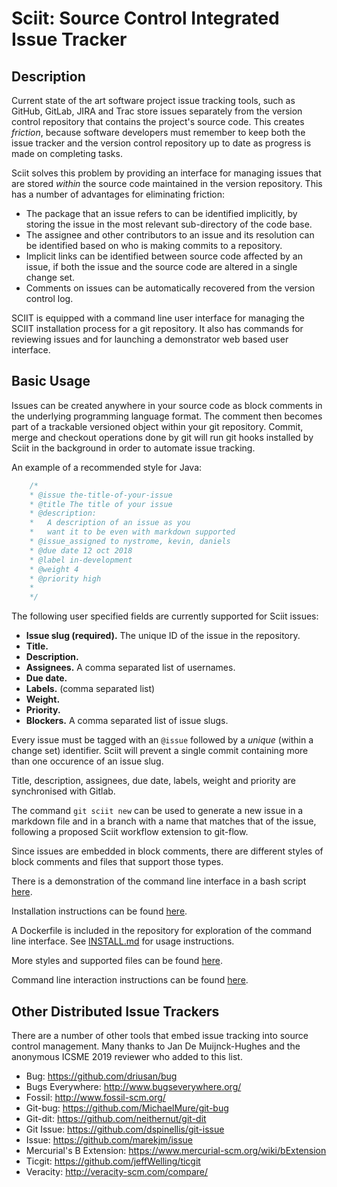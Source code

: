 # Sciit: Source Control Integrated Issue Tracker


## Description

Current state of the art software project issue tracking tools, such as GitHub, GitLab, JIRA and Trac store issues separately from the version control repository that contains the project's source code. This creates _friction_, because software developers must remember to keep both the issue tracker and the version control repository up to date as progress is made on completing tasks.

Sciit solves this problem by providing an interface for managing issues that are stored _within_ the source code maintained in the version repository. This has a number of advantages for eliminating friction:

- The package that an issue refers to can be identified implicitly, by storing the issue in the most relevant sub-directory of the code base.
- The assignee and other contributors to an issue and its resolution can be identified based on who is making commits to a
  repository.
- Implicit links can be identified between source code affected by an issue, if both the issue and the source code are altered in a single change set.
- Comments on issues can be automatically recovered from the version control log.

SCIIT is equipped with a command line user interface for managing the SCIIT installation process for a git repository.  It also has commands for reviewing issues and for launching a demonstrator web based user interface.


## Basic Usage

Issues can be created anywhere in your source code as block comments in the underlying programming language format. The comment then becomes part of a trackable versioned object within your git repository. Commit, merge and checkout operations done by git will run git hooks installed by Sciit in the background in order to automate issue tracking.

An example of a recommended style for Java:

```java
    /*
    * @issue the-title-of-your-issue
    * @title The title of your issue
    * @description:
    *   A description of an issue as you
    *   want it to be even with markdown supported
    * @issue_assigned to nystrome, kevin, daniels
    * @due date 12 oct 2018
    * @label in-development
    * @weight 4
    * @priority high
    *
    */
```

The following user specified fields are currently supported for Sciit issues:

- **Issue slug (required).**  The unique ID of the issue in the repository. 
- **Title.**
- **Description.**
- **Assignees.** A comma separated list of usernames.
- **Due date.**
- **Labels.** (comma separated list)
- **Weight.**
- **Priority.**
- **Blockers.** A comma separated list of issue slugs.
 
Every issue must be tagged with an `@issue` followed by a *unique* (within a change set) identifier.  Sciit will prevent
a single commit  containing   more than one occurence of an issue slug.

Title, description, assignees, due date, labels, weight and priority are synchronised with Gitlab.

The command `git sciit new` can be used to generate a new issue in a markdown file and in a branch with a name that 
matches that of the issue, following a proposed Sciit workflow extension to git-flow.

Since issues are embedded in block comments, there are different styles of block comments and files that support those 
types.

There is a demonstration of the command line interface in a bash script [here](demonstration.sh).

Installation instructions can be found [here](INSTALL.md).

A Dockerfile is included in the repository for exploration of the command line interface.  See 
[INSTALL.md](INSTALL.md) for usage instructions.

More styles and supported files can be found [here](STYLES.md).

Command line interaction instructions can be found [here](COMMAND.md).

## Other Distributed Issue Trackers

There are a number of other tools that embed issue tracking into source control
management. Many thanks to Jan De Muijnck-Hughes and the anonymous ICSME 2019 reviewer who added to this list.

- Bug: https://github.com/driusan/bug
- Bugs Everywhere: http://www.bugseverywhere.org/
- Fossil: http://www.fossil-scm.org/
- Git-bug: https://github.com/MichaelMure/git-bug
- Git-dit: https://github.com/neithernut/git-dit
- Git Issue: https://github.com/dspinellis/git-issue
- Issue: https://github.com/marekjm/issue
- Mercurial's B Extension: https://www.mercurial-scm.org/wiki/bExtension
- Ticgit: https://github.com/jeffWelling/ticgit
- Veracity: http://veracity-scm.com/compare/
   

